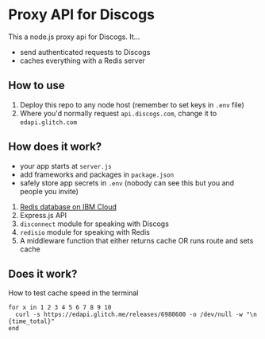 # Proxy API for Discogs

This a node.js proxy api for Discogs. It…

- send authenticated requests to Discogs
- caches everything with a Redis server

## How to use

1. Deploy this repo to any node host (remember to set keys in `.env` file)
2. Where you'd normally request `api.discogs.com`, change it to `edapi.glitch.com`

## How does it work?

- your app starts at `server.js`
- add frameworks and packages in `package.json`
- safely store app secrets in `.env` (nobody can see this but you and people you invite)

1. [Redis database on IBM Cloud](https://www.ibm.com/blogs/bluemix/2018/02/ibm-cloud-compose-redis-available-tls-encryption/)
2. Express.js API
3. `disconnect` module for speaking with Discogs
4. `redisio` module for speaking with Redis
5. A middleware function that either returns cache OR runs route and sets cache

## Does it work?

How to test cache speed in the terminal

```shell
for x in 1 2 3 4 5 6 7 8 9 10
  curl -s https://edapi.glitch.me/releases/6980600 -o /dev/null -w "\n {time_total}"
end
```
